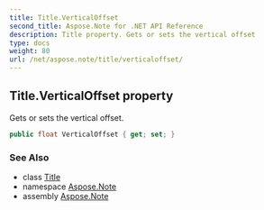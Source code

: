 ```yaml
---
title: Title.VerticalOffset
second_title: Aspose.Note for .NET API Reference
description: Title property. Gets or sets the vertical offset
type: docs
weight: 80
url: /net/aspose.note/title/verticaloffset/
---
```

## Title.VerticalOffset property

Gets or sets the vertical offset.

```csharp
public float VerticalOffset { get; set; }
```

### See Also

* class [Title](../)
* namespace [Aspose.Note](../../title/)
* assembly [Aspose.Note](../../../)



